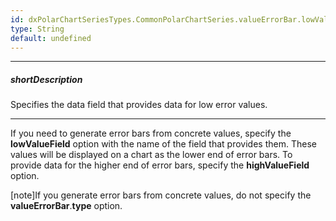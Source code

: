 ```yaml
---
id: dxPolarChartSeriesTypes.CommonPolarChartSeries.valueErrorBar.lowValueField
type: String
default: undefined
---
```

---
##### shortDescription
Specifies the data field that provides data for low error values.

---
If you need to generate error bars from concrete values, specify the **lowValueField** option with the name of the field that provides them. These values will be displayed on a chart as the lower end of error bars. To provide data for the higher end of error bars, specify the **highValueField** option.

[note]If you generate error bars from concrete values, do not specify the **valueErrorBar**.**type** option.